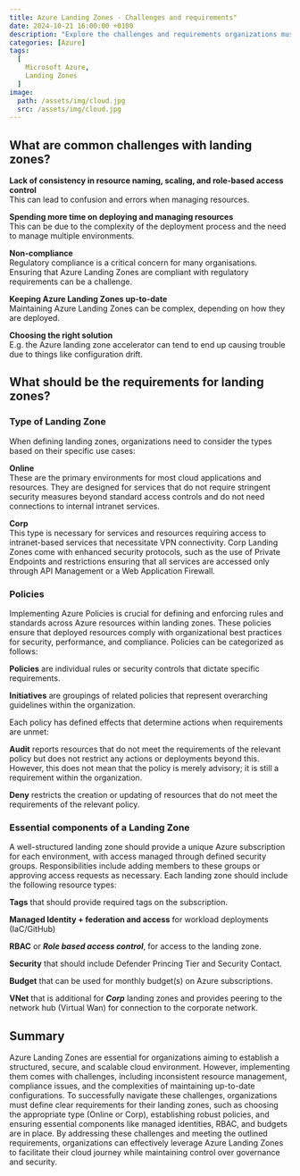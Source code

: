 ```yaml
---
title: Azure Landing Zones - Challenges and requirements"
date: 2024-10-21 16:00:00 +0100
description: "Explore the challenges and requirements organizations must consider when implementing Azure Landing Zones."
categories: [Azure]
tags:
  [
    Microsoft Azure,
    Landing Zones
  ]
image:
  path: /assets/img/cloud.jpg
  src: /assets/img/cloud.jpg
---
```


## What are common challenges with landing zones?

**Lack of consistency in resource naming, scaling, and role-based access control**  
This can lead to confusion and errors when managing resources.

**Spending more time on deploying and managing resources**  
This can be due to the complexity of the deployment process and the need to manage multiple environments.

**Non-compliance**  
Regulatory compliance is a critical concern for many organisations. Ensuring that Azure Landing Zones are compliant with regulatory requirements can be a challenge.

**Keeping Azure Landing Zones up-to-date**  
Maintaining Azure Landing Zones can be complex, depending on how they are deployed.

**Choosing the right solution**  
E.g. the Azure landing zone accelerator can tend to end up causing trouble due to things like configuration drift.

## What should be the requirements for landing zones?

### Type of Landing Zone
When defining landing zones, organizations need to consider the types based on their specific use cases:

**Online**  
These are the primary environments for most cloud applications and resources. They are designed for services that do not require stringent security measures beyond standard access controls and do not need connections to internal intranet services.

**Corp**  
This type is necessary for services and resources requiring access to intranet-based services that necessitate VPN connectivity. Corp Landing Zones come with enhanced security protocols, such as the use of Private Endpoints and restrictions ensuring that all services are accessed only through API Management or a Web Application Firewall.

### Policies
Implementing Azure Policies is crucial for defining and enforcing rules and standards across Azure resources within landing zones. These policies ensure that deployed resources comply with organizational best practices for security, performance, and compliance. Policies can be categorized as follows:

**Policies** are individual rules or security controls that dictate specific requirements.

**Initiatives** are groupings of related policies that represent overarching guidelines within the organization.

Each policy has defined effects that determine actions when requirements are unmet:  

**Audit** reports resources that do not meet the requirements of the relevant policy but does not restrict any actions or deployments beyond this. However, this does not mean that the policy is merely advisory; it is still a requirement within the organization.

**Deny** restricts the creation or updating of resources that do not meet the requirements of the relevant policy.

### Essential components of a Landing Zone
A well-structured landing zone should provide a unique Azure subscription for each environment, with access managed through defined security groups. Responsibilities include adding members to these groups or approving access requests as necessary. Each landing zone should include the following resource types:

**Tags** that should provide required tags on the subscription.

**Managed Identity + federation and access** for workload deployments (IaC/GitHub)

**RBAC** or ***Role based access control***, for access to the landing zone.

**Security** that should include Defender Princing Tier and Security Contact.

**Budget** that can be used for monthly budget(s) on Azure subscriptions.

**VNet** that is additional for ***Corp*** landing zones and provides peering to the network hub (Virtual Wan) for connection to the corporate network.

## Summary
Azure Landing Zones are essential for organizations aiming to establish a structured, secure, and scalable cloud environment. However, implementing them comes with challenges, including inconsistent resource management, compliance issues, and the complexities of maintaining up-to-date configurations. To successfully navigate these challenges, organizations must define clear requirements for their landing zones, such as choosing the appropriate type (Online or Corp), establishing robust policies, and ensuring essential components like managed identities, RBAC, and budgets are in place. By addressing these challenges and meeting the outlined requirements, organizations can effectively leverage Azure Landing Zones to facilitate their cloud journey while maintaining control over governance and security.